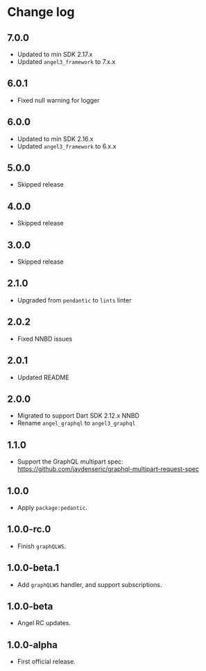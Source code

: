 # Change log

## 7.0.0

* Updated to min SDK 2.17.x
* Updated `angel3_framework` to 7.x.x

## 6.0.1

* Fixed null warning for logger

## 6.0.0

* Updated to min SDK 2.16.x
* Updated `angel3_framework` to 6.x.x

## 5.0.0

* Skipped release

## 4.0.0

* Skipped release

## 3.0.0

* Skipped release

## 2.1.0

* Upgraded from `pendantic` to `lints` linter

## 2.0.2

* Fixed NNBD issues

## 2.0.1

* Updated README

## 2.0.0

* Migrated to support Dart SDK 2.12.x NNBD
* Rename `angel_graphql` to `angel3_graphql`

## 1.1.0

* Support the GraphQL multipart spec: <https://github.com/jaydenseric/graphql-multipart-request-spec>

## 1.0.0

* Apply `package:pedantic`.

## 1.0.0-rc.0

* Finish `graphQLWS`.

## 1.0.0-beta.1

* Add `graphQLWS` handler, and support subscriptions.

## 1.0.0-beta

* Angel RC updates.

## 1.0.0-alpha

* First official release.
